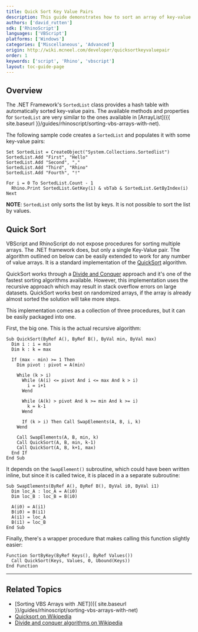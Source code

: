 ```yaml
---
title: Quick Sort Key Value Pairs
description: This guide demonstrates how to sort an array of key-value pairs in RhinoScript.
authors: ['david_rutten']
sdk: ['RhinoScript']
languages: ['VBScript']
platforms: ['Windows']
categories: ['Miscellaneous', 'Advanced']
origin: http://wiki.mcneel.com/developer/quicksortkeyvaluepair
order: 1
keywords: ['script', 'Rhino', 'vbscript']
layout: toc-guide-page
---
```


 
## Overview

The .NET Framework's `SortedList` class provides a hash table with automatically sorted key-value pairs.  The available methods and properties for `SortedList` are very similar to the ones available in [ArrayList]({{ site.baseurl }}/guides/rhinoscript/sorting-vbs-arrays-with-net).

The following sample code creates a `SortedList` and populates it with some key-value pairs:

```vbnet
Set SortedList = CreateObject("System.Collections.Sortedlist")
SortedList.Add "First", "Hello"
SortedList.Add "Second", ","
SortedList.Add "Third", "Rhino"
SortedList.Add "Fourth", "!"

For i = 0 To SortedList.Count - 1
  Rhino.Print SortedList.GetKey(i) & vbTab & SortedList.GetByIndex(i)
Next
```

**NOTE**: `SortedList` only sorts the list by keys. It is not possible to sort the list by values.

## Quick Sort

VBScript and RhinoScript do not expose procedures for sorting multiple arrays.  The .NET framework does, but only a single Key-Value pair.  The algorithm outlined on below can be easily extended to work for any number of value arrays.  It is a standard implementation of the [QuickSort](http://en.wikipedia.org/wiki/Quicksort) algorithm.

QuickSort works through a [Divide and Conquer](http://en.wikipedia.org/wiki/Divide_and_conquer_algorithm) approach and it's one of the fastest sorting algorithms available.  However, this implementation uses the recursive approach which may result in stack overflow errors on large datasets.  QuickSort works best on randomized arrays, if the array is already almost sorted the solution will take more steps.

This implementation comes as a collection of three procedures, but it can be easily packaged into one.

First, the big one.  This is the actual recursive algorithm:

```vbnet
Sub QuickSort(ByRef A(), ByRef B(), ByVal min, ByVal max)
  Dim i : i = min
  Dim k : k = max

  If (max - min) >= 1 Then
    Dim pivot : pivot = A(min)

    While (k > i)
      While (A(i) <= pivot And i <= max And k > i)
        i = i+1
      Wend

      While (A(k) > pivot And k >= min And k >= i)
        k = k-1
      Wend

      If (k > i) Then Call SwapElements(A, B, i, k)
    Wend

    Call SwapElements(A, B, min, k)
    Call QuickSort(A, B, min, k-1)
    Call QuickSort(A, B, k+1, max)
  End If
End Sub
```

It depends on the `SwapElement()` subroutine, which could have been written inline, but since it is called twice, it is placed in a a separate subroutine:

```vbnet
Sub SwapElements(ByRef A(), ByRef B(), ByVal i0, ByVal i1)
  Dim loc_A : loc_A = A(i0)
  Dim loc_B : loc_B = B(i0)

  A(i0) = A(i1)
  B(i0) = B(i1)
  A(i1) = loc_A
  B(i1) = loc_B
End Sub
```

Finally, there's a wrapper procedure that makes calling this function slightly easier:

```vbnet
Function SortByKey(ByRef Keys(), ByRef Values())
  Call QuickSort(Keys, Values, 0, Ubound(Keys))
End Function
```

---

## Related Topics

- [Sorting VBS Arrays with .NET]({{ site.baseurl }}/guides/rhinoscript/sorting-vbs-arrays-with-net)
- [Quicksort on Wikipedia](http://en.wikipedia.org/wiki/Quicksort)
- [Divide and conquer algorithms on Wikipedia](https://en.wikipedia.org/wiki/Divide_and_conquer_algorithms)
